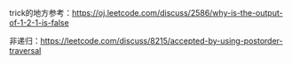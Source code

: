 trick的地方参考：https://oj.leetcode.com/discuss/2586/why-is-the-output-of-1-2-1-is-false

非递归：https://leetcode.com/discuss/8215/accepted-by-using-postorder-traversal
